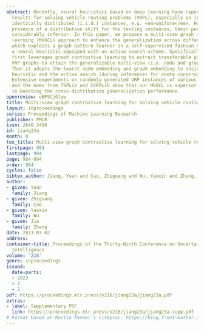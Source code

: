 ```yaml
---
abstract: Recently, neural heuristics based on deep learning have reported encouraging
  results for solving vehicle routing problems (VRPs), especially on independent and
  identically distributed (i.i.d.) instances, e.g. <em>uniform</em>. However, in the
  presence of a distribution shift for the testing instances, their performance becomes
  considerably inferior. In this paper, we propose a multi-view graph contrastive
  learning (MVGCL) approach to enhance the generalization across different distributions,
  which exploits a graph pattern learner in a self-supervised fashion to facilitate
  a neural heuristic equipped with an active search scheme. Specifically, our MVGCL
  first leverages graph contrastive learning to extract transferable patterns from
  VRP graphs to attain the generalizable multi-view (i.e. node and graph) representation.
  Then it adopts the learnt node embedding and graph embedding to assist the neural
  heuristic and the active search (during inference) for route construction, respectively.
  Extensive experiments on randomly generated VRP instances of various distributions,
  and the ones from TSPLib and CVRPLib show that our MVGCL is superior to the baselines
  in boosting the cross-distribution generalization performance.
openreview: eBPSCjGlyw
title: Multi-view graph contrastive learning for solving vehicle routing problems
layout: inproceedings
series: Proceedings of Machine Learning Research
publisher: PMLR
issn: 2640-3498
id: jiang23a
month: 0
tex_title: Multi-view graph contrastive learning for solving vehicle routing problems
firstpage: 984
lastpage: 994
page: 984-994
order: 984
cycles: false
bibtex_author: Jiang, Yuan and Cao, Zhiguang and Wu, Yaoxin and Zhang, Jie
author:
- given: Yuan
  family: Jiang
- given: Zhiguang
  family: Cao
- given: Yaoxin
  family: Wu
- given: Jie
  family: Zhang
date: 2023-07-02
address:
container-title: Proceedings of the Thirty-Ninth Conference on Uncertainty in Artificial
  Intelligence
volume: '216'
genre: inproceedings
issued:
  date-parts:
  - 2023
  - 7
  - 2
pdf: https://proceedings.mlr.press/v216/jiang23a/jiang23a.pdf
extras:
- label: Supplementary PDF
  link: https://proceedings.mlr.press/v216/jiang23a/jiang23a-supp.pdf
# Format based on Martin Fenner's citeproc: https://blog.front-matter.io/posts/citeproc-yaml-for-bibliographies/
---
```


